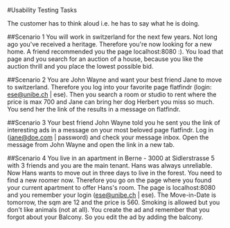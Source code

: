 
#Usability Testing Tasks

The customer has to think aloud i.e. he has to say what he is doing.

##Scenario 1
You will work in switzerland for the next few years. Not long ago you've received a heritage. Therefore you're now looking for a new home. A friend recommended you the page localhost:8080 :). You load that page and you search for an auction of a house, because you like the auction thrill and you place the lowest possible bid.

##Scenario 2
You are John Wayne and want your best friend Jane to move to switzerland. Therefore you log into your favorite page flatfindr (login: ese@unibe.ch | ese). Then you search a room or studio to rent where the price is max 700 and Jane can bring her dog Herbert you miss so much.
You send her the link of the results in a message on flatfindr.


##Scenario 3
Your best friend John Wayne told you he sent you the link of interesting ads in a message on your most beloved page flatfindr. Log in (jane@doe.com | password) and check your message inbox. Open the message from John Wayne and open the link in a new tab.

##Scenario 4
You live in an apartment in Berne - 3000 at Sidlerstrasse 5 with 3 friends and you are the main tenant. Hans was always unreliable. Now Hans wants to move out in three days to live in the forest. You need to find a new roomer now. Therefore you go on the page where you found your current apartment to offer Hans's room. The page is localhost:8080 and you remember your login (ese@unibe.ch | ese). The Move-in-Date is tomorrow, the sqm are 12 and the price is 560. Smoking is allowed but you don't like animals (not at all).
You create the ad and remember that you forgot about your Balcony. So you edit the ad by adding the balcony.
